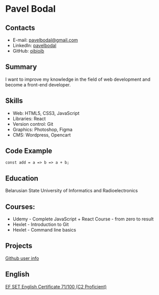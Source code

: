 # Pavel Bodal

## Contacts
+ E-mail: pavelbodal@gmail.com
+ LinkedIn: [pavelbodal](https://www.linkedin.com/in/pavelbodal/)
+ GitHub: [oibioib](https://github.com/oibioib/)

## Summary
I want to improve my knowledge in the field of web development and become a front-end developer.

## Skills
+ Web: HTML5, CSS3, JavaScript
+ Libraries: React
+ Version control: Git
+ Graphics: Photoshop, Figma
+ CMS: Wordpress, Opencart

## Code Example
```
const add = a => b => a + b;
```

## Education
Belarusian State University of Informatics and Radioelectronics

## Courses:
+ Udemy - Complete JavaScript + React Course - from zero to result
+ Hexlet - Introduction to Git
+ Hexlet - Command line basics

## Projects
[Github user info](https://brilliant-kitten-db7a5b.netlify.app/)

## English
[EF SET English Certificate 71/100 (C2 Proficient)](https://www.efset.org/cert/aQ1d2T)